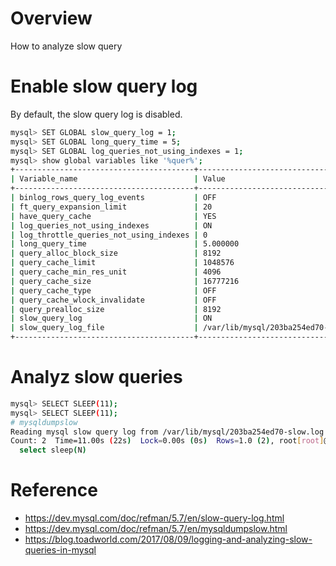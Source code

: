 # Overview
How to analyze slow query


# Enable slow query log
By default, the slow query log is disabled.
```bash
mysql> SET GLOBAL slow_query_log = 1;
mysql> SET GLOBAL long_query_time = 5;
mysql> SET GLOBAL log_queries_not_using_indexes = 1;
mysql> show global variables like '%quer%';
+----------------------------------------+--------------------------------------+
| Variable_name                          | Value                                |
+----------------------------------------+--------------------------------------+
| binlog_rows_query_log_events           | OFF                                  |
| ft_query_expansion_limit               | 20                                   |
| have_query_cache                       | YES                                  |
| log_queries_not_using_indexes          | ON                                   |
| log_throttle_queries_not_using_indexes | 0                                    |
| long_query_time                        | 5.000000                             |
| query_alloc_block_size                 | 8192                                 |
| query_cache_limit                      | 1048576                              |
| query_cache_min_res_unit               | 4096                                 |
| query_cache_size                       | 16777216                             |
| query_cache_type                       | OFF                                  |
| query_cache_wlock_invalidate           | OFF                                  |
| query_prealloc_size                    | 8192                                 |
| slow_query_log                         | ON                                   |
| slow_query_log_file                    | /var/lib/mysql/203ba254ed70-slow.log |
+----------------------------------------+--------------------------------------+
```


# Analyz slow queries
```bash
mysql> SELECT SLEEP(11);
mysql> SELECT SLEEP(11);
# mysqldumpslow
Reading mysql slow query log from /var/lib/mysql/203ba254ed70-slow.log
Count: 2  Time=11.00s (22s)  Lock=0.00s (0s)  Rows=1.0 (2), root[root]@localhost
  select sleep(N)
```





# Reference
* https://dev.mysql.com/doc/refman/5.7/en/slow-query-log.html
* https://dev.mysql.com/doc/refman/5.7/en/mysqldumpslow.html
* https://blog.toadworld.com/2017/08/09/logging-and-analyzing-slow-queries-in-mysql
